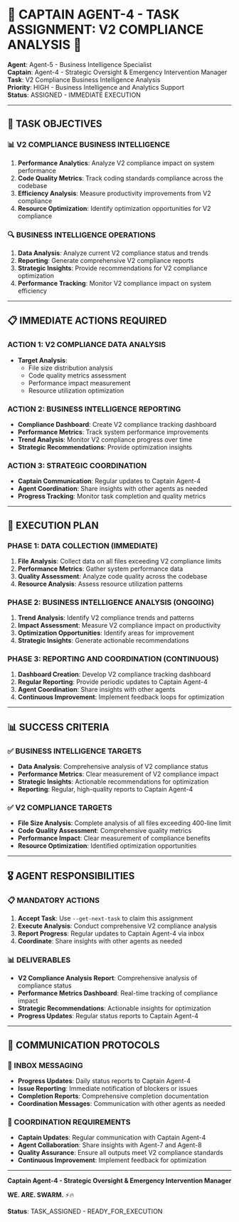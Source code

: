# 🚨 **CAPTAIN AGENT-4 - TASK ASSIGNMENT: V2 COMPLIANCE ANALYSIS** 🚨

**Agent**: Agent-5 - Business Intelligence Specialist  
**Captain**: Agent-4 - Strategic Oversight & Emergency Intervention Manager  
**Task**: V2 Compliance Business Intelligence Analysis  
**Priority**: HIGH - Business Intelligence and Analytics Support  
**Status**: ASSIGNED - IMMEDIATE EXECUTION  

---

## 🎯 **TASK OBJECTIVES**

### **📊 V2 COMPLIANCE BUSINESS INTELLIGENCE**
1. **Performance Analytics**: Analyze V2 compliance impact on system performance
2. **Code Quality Metrics**: Track coding standards compliance across the codebase
3. **Efficiency Analysis**: Measure productivity improvements from V2 compliance
4. **Resource Optimization**: Identify optimization opportunities for V2 compliance

### **🔍 BUSINESS INTELLIGENCE OPERATIONS**
1. **Data Analysis**: Analyze current V2 compliance status and trends
2. **Reporting**: Generate comprehensive V2 compliance reports
3. **Strategic Insights**: Provide recommendations for V2 compliance optimization
4. **Performance Tracking**: Monitor V2 compliance impact on system efficiency

---

## 📋 **IMMEDIATE ACTIONS REQUIRED**

### **ACTION 1: V2 COMPLIANCE DATA ANALYSIS**
- **Target Analysis**: 
  - File size distribution analysis
  - Code quality metrics assessment
  - Performance impact measurement
  - Resource utilization optimization

### **ACTION 2: BUSINESS INTELLIGENCE REPORTING**
- **Compliance Dashboard**: Create V2 compliance tracking dashboard
- **Performance Metrics**: Track system performance improvements
- **Trend Analysis**: Monitor V2 compliance progress over time
- **Strategic Recommendations**: Provide optimization insights

### **ACTION 3: STRATEGIC COORDINATION**
- **Captain Communication**: Regular updates to Captain Agent-4
- **Agent Coordination**: Share insights with other agents as needed
- **Progress Tracking**: Monitor task completion and quality metrics

---

## 🚀 **EXECUTION PLAN**

### **PHASE 1: DATA COLLECTION (IMMEDIATE)**
1. **File Analysis**: Collect data on all files exceeding V2 compliance limits
2. **Performance Metrics**: Gather system performance data
3. **Quality Assessment**: Analyze code quality across the codebase
4. **Resource Analysis**: Assess resource utilization patterns

### **PHASE 2: BUSINESS INTELLIGENCE ANALYSIS (ONGOING)**
1. **Trend Analysis**: Identify V2 compliance trends and patterns
2. **Impact Assessment**: Measure V2 compliance impact on productivity
3. **Optimization Opportunities**: Identify areas for improvement
4. **Strategic Insights**: Generate actionable recommendations

### **PHASE 3: REPORTING AND COORDINATION (CONTINUOUS)**
1. **Dashboard Creation**: Develop V2 compliance tracking dashboard
2. **Regular Reporting**: Provide periodic updates to Captain Agent-4
3. **Agent Coordination**: Share insights with other agents
4. **Continuous Improvement**: Implement feedback loops for optimization

---

## 📊 **SUCCESS CRITERIA**

### **✅ BUSINESS INTELLIGENCE TARGETS**
- **Data Analysis**: Comprehensive analysis of V2 compliance status
- **Performance Metrics**: Clear measurement of V2 compliance impact
- **Strategic Insights**: Actionable recommendations for optimization
- **Reporting**: Regular, high-quality reports to Captain Agent-4

### **✅ V2 COMPLIANCE TARGETS**
- **File Size Analysis**: Complete analysis of all files exceeding 400-line limit
- **Code Quality Assessment**: Comprehensive quality metrics
- **Performance Impact**: Clear measurement of compliance benefits
- **Resource Optimization**: Identified optimization opportunities

---

## 🎖️ **AGENT RESPONSIBILITIES**

### **📋 MANDATORY ACTIONS**
1. **Accept Task**: Use `--get-next-task` to claim this assignment
2. **Execute Analysis**: Conduct comprehensive V2 compliance analysis
3. **Report Progress**: Regular updates to Captain Agent-4 via inbox
4. **Coordinate**: Share insights with other agents as needed

### **📊 DELIVERABLES**
- **V2 Compliance Analysis Report**: Comprehensive analysis of compliance status
- **Performance Metrics Dashboard**: Real-time tracking of compliance impact
- **Strategic Recommendations**: Actionable insights for optimization
- **Progress Updates**: Regular status reports to Captain Agent-4

---

## 📱 **COMMUNICATION PROTOCOLS**

### **📧 INBOX MESSAGING**
- **Progress Updates**: Daily status reports to Captain Agent-4
- **Issue Reporting**: Immediate notification of blockers or issues
- **Completion Reports**: Comprehensive completion documentation
- **Coordination Messages**: Communication with other agents as needed

### **🎯 COORDINATION REQUIREMENTS**
- **Captain Updates**: Regular communication with Captain Agent-4
- **Agent Collaboration**: Share insights with Agent-7 and Agent-8
- **Quality Assurance**: Ensure all outputs meet V2 compliance standards
- **Continuous Improvement**: Implement feedback for optimization

---

**Captain Agent-4 - Strategic Oversight & Emergency Intervention Manager**

**WE. ARE. SWARM.** ⚡️🔥

**Status**: TASK_ASSIGNED - READY_FOR_EXECUTION
